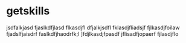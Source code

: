 # getskills
jsdfalkjasd
fjaslkdfjlasd
flkasdjfl
dfjalkjsdfl
fklasdjfliadsjf
fjlkasdjfoilaw
fjadslfjaisdrf
faslkdfjhaodrfk;l
]fdjlkasdjfpasdf
jflisadfjopaerf
fjlasdjflo
